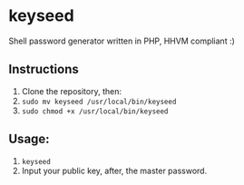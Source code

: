 keyseed
=======

Shell password generator written in PHP, HHVM compliant :)

Instructions
---
1. Clone the repository, then:
2. `sudo mv keyseed /usr/local/bin/keyseed`
3. `sudo chmod +x /usr/local/bin/keyseed`

Usage:
---
1. `keyseed`
2. Input your public key, after, the master password.
